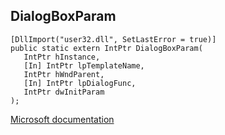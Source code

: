 ## DialogBoxParam

```
[DllImport("user32.dll", SetLastError = true)]
public static extern IntPtr DialogBoxParam(
   IntPtr hInstance,
   [In] IntPtr lpTemplateName,
   IntPtr hWndParent,
   [In] IntPtr lpDialogFunc,
   IntPtr dwInitParam
);
```

[Microsoft documentation](https://docs.microsoft.com/en-us/windows/win32/api/winuser/nf-winuser-dialogboxparama)
